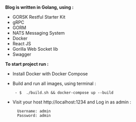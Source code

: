 **Blog is written in Golang, using :**
 - GORSK Restful Starter Kit
 - gRPC
 - GORM
 - NATS Messaging System
 - Docker
 - React JS
 - Gorilla Web Socket lib
 - Swagger

**To start project run :**
- Install Docker with Docker Compose
- Build and run all images, using terminal :

       - $  ./build.sh && docker-compose up --build   
- Visit your host http://localhost:1234 and Log in as admin :

        Username: admin
        Password: admin


